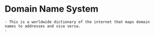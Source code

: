 # Domain Name System
	- This is a worldwide dictionary of the internet that maps domain names to addresses and vice versa.
	-